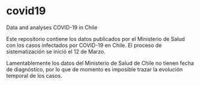 # covid19
Data and analyses COVID-19 in Chile

Este repositorio contiene los datos publicados por el Ministerio de Salud con los casos infectados por COVID-19 en Chile. El proceso de sistematización se inició el 12 de Marzo. 

Lamentablemente los datos del Ministerio de Salud de Chile no tienen fecha de diagnóstico, por lo que de momento es imposible trazar la evolución temporal de los casos.
